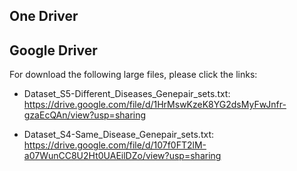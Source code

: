 ## One Driver



## Google Driver

For download the following large files, please click the links:

- Dataset_S5-Different_Diseases_Genepair_sets.txt: https://drive.google.com/file/d/1HrMswKzeK8YG2dsMyFwJnfr-gzaEcQAn/view?usp=sharing

- Dataset_S4-Same_Disease_Genepair_sets.txt: https://drive.google.com/file/d/107f0FT2lM-a07WunCC8U2Ht0UAEilDZo/view?usp=sharing